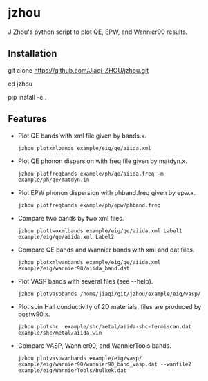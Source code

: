 # jzhou
J Zhou's python script to plot QE, EPW, and Wannier90 results. 

## Installation


git clone https://github.com/Jiaqi-ZHOU/jzhou.git

cd jzhou

pip install -e .

## Features

- Plot QE bands with xml file given by bands.x. 

  ```jzhou plotxmlbands example/eig/qe/aiida.xml```

- Plot QE phonon dispersion with freq file given by matdyn.x. 

  ```jzhou plotfreqbands example/ph/qe/aiida.freq -m example/ph/qe/matdyn.in```
- Plot EPW phonon dispersion with phband.freq given by epw.x.

  ```jzhou plotfreqbands example/ph/epw/phband.freq```

- Compare two bands by two xml files.

  ```jzhou plottwoxmlbands example/eig/qe/aiida.xml Label1 example/eig/qe/aiida.xml Label2```

- Compare QE bands and Wannier bands with xml and dat files. 

  ```jzhou plotxmlwanbands example/eig/qe/aiida.xml   example/eig/wannier90/aiida_band.dat```

- Plot VASP bands with several files (see --help).

  ```jzhou plotvaspbands /home/jiaqi/git/jzhou/example/eig/vasp/```
- Plot spin Hall conductivity of 2D materials, files are produced by postw90.x.

  ```jzhou plotshc  example/shc/metal/aiida-shc-fermiscan.dat  example/shc/metal/aiida.win```

- Compare VASP, Wannier90, and WannierTools bands.

  ```jzhou plotvaspwanbands example/eig/vasp/  example/eig/wannier90/wannier90_band_vasp.dat --wanfile2 example/eig/WannierTools/bulkek.dat```